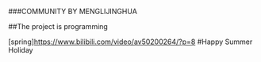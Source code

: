 ###COMMUNITY BY MENGLIJINGHUA


##The project is programming

[spring]https://www.bilibili.com/video/av50200264/?p=8
#Happy Summer Holiday
